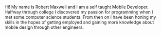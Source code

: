 Hi!
My name is Robert Maxwell and I am a self taught Mobile Developer. Halfway through 
college I discovered my passion for programming when I met some computer science students.
From then on I have been honing my skills in the hopes of getting employed and gaining more 
knowledge about mobile design through other engineers. 
